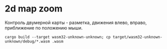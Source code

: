 # 2d map zoom
 Контроль двумерной карты - разметка, движения влево, вправо, приближение по положению мыши.


```console
cargo build --target wasm32-unknown-unknown; cp target/wasm32-unknown-unknown/debug/*.wasm .wasm
```